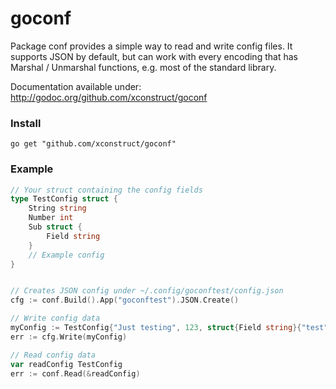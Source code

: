 goconf
======

Package conf provides a simple way to read and write config files.
It supports JSON by default, but can work with every encoding that has
Marshal / Unmarshal functions, e.g. most of the standard library.

Documentation available under: http://godoc.org/github.com/xconstruct/goconf

### Install ###

	go get "github.com/xconstruct/goconf"

### Example ###

```go
// Your struct containing the config fields
type TestConfig struct {
	String string
	Number int
	Sub struct {
		Field string
	}
	// Example config
}


// Creates JSON config under ~/.config/goconftest/config.json
cfg := conf.Build().App("goconftest").JSON.Create()

// Write config data
myConfig := TestConfig{"Just testing", 123, struct{Field string}{"test"}}
err := cfg.Write(myConfig)

// Read config data
var readConfig TestConfig
err := conf.Read(&readConfig)
```
